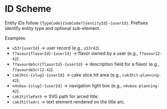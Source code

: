 # ID Scheme

Entity IDs follow `{TypeCode}{SubCode?}{entityId}-{userId}`. Prefixes identify entity type and optional sub-element.

Examples:
- `u53r{userId}` → user record (e.g., `u53r42`).
- `f7avour{flavorId}-{userId}` → flavor owned by a user (e.g., `f7avour12-42`).
- `f7avourde5cr{flavorId}-{userId}` → description field for a flavor (e.g., `f7avourde5cr12-42`).
- `cak3hit-{slug}-{userId}` → cake slice hit area (e.g., `cak3hit-planning-42`).
- `n4vbox-{slug}-{userId}` → navigation light box (e.g., `n4vbox-planning-42`).
- `cak3titlePath` → SVG path for arced title.
- `cak3titleArc` → text element rendered on the title arc.
